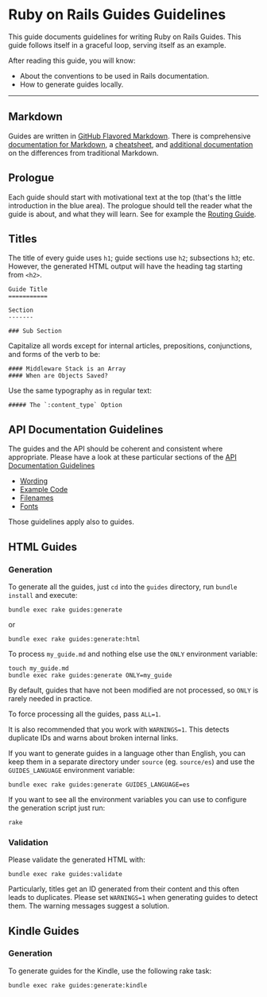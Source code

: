 Ruby on Rails Guides Guidelines
===============================

This guide documents guidelines for writing Ruby on Rails Guides. This guide follows itself in a graceful loop, serving itself as an example.

After reading this guide, you will know:

* About the conventions to be used in Rails documentation.
* How to generate guides locally.

--------------------------------------------------------------------------------

Markdown
-------

Guides are written in [GitHub Flavored Markdown](http://github.github.com/github-flavored-markdown/). There is comprehensive [documentation for Markdown](http://daringfireball.net/projects/markdown/syntax), a [cheatsheet](http://daringfireball.net/projects/markdown/basics), and [additional documentation](http://github.github.com/github-flavored-markdown/) on the differences from traditional Markdown.

Prologue
--------

Each guide should start with motivational text at the top (that's the little introduction in the blue area). The prologue should tell the reader what the guide is about, and what they will learn. See for example the [Routing Guide](routing.html).

Titles
------

The title of every guide uses `h1`; guide sections use `h2`; subsections `h3`; etc. However, the generated HTML output will have the heading tag starting from `<h2>`.

```
Guide Title
===========

Section
-------

### Sub Section
```

Capitalize all words except for internal articles, prepositions, conjunctions, and forms of the verb to be:

```
#### Middleware Stack is an Array
#### When are Objects Saved?
```

Use the same typography as in regular text:

```
##### The `:content_type` Option
```

API Documentation Guidelines
----------------------------

The guides and the API should be coherent and consistent where appropriate. Please have a look at these particular sections of the [API Documentation Guidelines](api_documentation_guidelines.html:)

* [Wording](api_documentation_guidelines.html#wording)
* [Example Code](api_documentation_guidelines.html#example-code)
* [Filenames](api_documentation_guidelines.html#filenames)
* [Fonts](api_documentation_guidelines.html#fonts)

Those guidelines apply also to guides.

HTML Guides
-----------

### Generation

To generate all the guides, just `cd` into the `guides` directory, run `bundle install` and execute:

```
bundle exec rake guides:generate
```

or

```
bundle exec rake guides:generate:html
```

To process `my_guide.md` and nothing else use the `ONLY` environment variable:

```
touch my_guide.md
bundle exec rake guides:generate ONLY=my_guide
```

By default, guides that have not been modified are not processed, so `ONLY` is rarely needed in practice.

To force processing all the guides, pass `ALL=1`.

It is also recommended that you work with `WARNINGS=1`. This detects duplicate IDs and warns about broken internal links.

If you want to generate guides in a language other than English, you can keep them in a separate directory under `source` (eg. `source/es`) and use the `GUIDES_LANGUAGE` environment variable:

```
bundle exec rake guides:generate GUIDES_LANGUAGE=es
```

If you want to see all the environment variables you can use to configure the generation script just run:

```
rake
```

### Validation

Please validate the generated HTML with:

```
bundle exec rake guides:validate
```

Particularly, titles get an ID generated from their content and this often leads to duplicates. Please set `WARNINGS=1` when generating guides to detect them. The warning messages suggest a solution.

Kindle Guides
-------------

### Generation

To generate guides for the Kindle, use the following rake task:

```
bundle exec rake guides:generate:kindle
```
